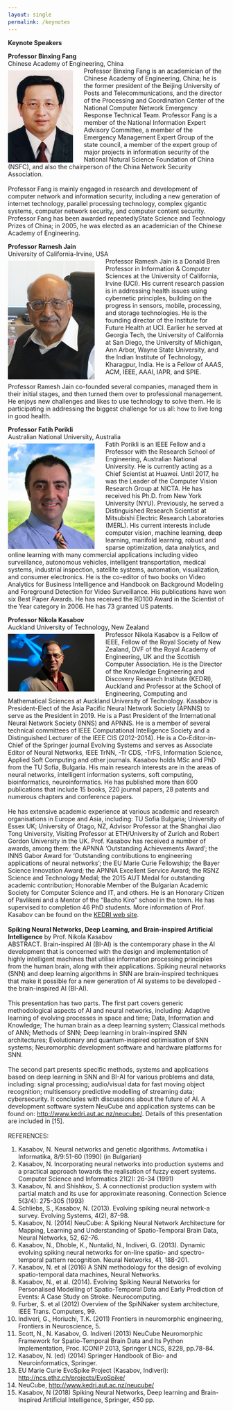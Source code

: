 ```yaml
---
layout: single
permalink: /keynotes
---
```

**Keynote Speakers**

**Professor Binxing Fang**<br/>
Chinese Academy of Engineering, China<br/>
<img src="/assets/images/binxing_fang.jpg" style="float:left;padding-right:25px;padding-top:7px;max-width:200px" alt="Professor Binxing Fang"/> Professor Binxing Fang is an academician of the Chinese Academy of Engineering, China; he is the former president of the Beijing University of Posts and Telecommunications, and the director of the Processing and Coordination Center of the National Computer Network Emergency Response Technical Team. Professor Fang is a member of the National Information Expert Advisory Committee, a member of the Emergency Management Expert Group of the state council, a member of the expert group of major projects in information security of the National Natural Science Foundation of China (NSFC), and also the chairperson of the China Network Security Association.<br/><br/>
Professor Fang is mainly engaged in research and development of computer network and information security, including a new generation of internet technology, parallel processing technology, complex gigantic systems, computer network security, and computer content security. Professor Fang has been awarded repeatedlyState Science and Technology Prizes of China; in 2005, he was elected as an academician of the Chinese Academy of Engineering.

**Professor Ramesh Jain**<br/>
University of California-Irvine, USA<br/>
<img src="/assets/images/ramesh_jain.jpg" style="float:left;padding-right:25px;padding-top:7px;max-width:200px" alt="Professor Ramesh Jain"/> Professor Ramesh Jain is a Donald Bren Professor in Information & Computer Sciences at the University of California, Irvine (UCI). His current research passion is in addressing health issues using cybernetic principles, building on the progress in sensors, mobile, processing, and storage technologies.  He is the founding director of the Institute for Future Health at UCI. Earlier he served at Georgia Tech, the University of California at San Diego, the University of Michigan, Ann Arbor, Wayne State University, and the Indian Institute of Technology, Kharagpur, India.  He is a Fellow of AAAS, ACM, IEEE, AAAI, IAPR, and SPIE.<br/><br/>
Professor Ramesh Jain co-founded several companies, managed them in their initial stages, and then turned them over to professional management.  He enjoys new challenges and likes to use technology to solve them.  He is participating in addressing the biggest challenge for us all: how to live long in good health.

**Professor Fatih Porikli**<br/>
Australian National University, Australia<br/>
<img src="/assets/images/fatih-porikli.png" style="float:left;padding-right:25px;padding-top:7px;max-width:200px" alt="Professor Fatih Porikli"/> Fatih Porikli is an IEEE Fellow and a Professor with the Research School of Engineering, Australian National University. He is currently acting as a Chief Scientist at Huawei. Until 2017, he was the Leader of the Computer Vision Research Group at NICTA. He has received his Ph.D. from New York University (NYU). Previously, he served a Distinguished Research Scientist at Mitsubishi Electric Research Laboratories (MERL). His current interests include computer vision, machine learning, deep learning, manifold learning, robust and sparse optimization, data analytics, and online learning with many commercial applications including video surveillance, autonomous vehicles, intelligent transportation, medical systems, industrial inspection, satellite systems, automation, visualization, and consumer electronics. He is the co-editor of two books on Video Analytics for Business Intelligence and Handbook on Background Modeling and Foreground Detection for Video Surveillance. His publications have won six Best Paper Awards. He has received the RD100 Award in the Scientist of the Year category in 2006. He has 73 granted US patents.

**Professor Nikola Kasabov**<br/>
Auckland University of Technology, New Zealand<br/>
<img src="/assets/images/nikola_kasabov.jpg" style="float:left;padding-right:25px;padding-top:7px;max-width:200px" alt="Professor Nikola Kasabov"/>
Professor Nikola Kasabov is a Fellow of IEEE, Fellow of the Royal Society of New Zealand, DVF of the Royal Academy of Engineering, UK and the Scottish Computer Association. He is the Director of the Knowledge Engineering and Discovery Research Institute (KEDRI), Auckland and Professor at the School of Engineering, Computing and Mathematical Sciences at Auckland University of Technology. Kasabov is President-Elect of the Asia Pacific Neural Network Society (APNNS) to serve as the President in 2019. He is a Past President of the International Neural Network Society (INNS) and APNNS. He is a member of several technical committees of IEEE Computational Intelligence Society and a Distinguished Lecturer of the IEEE CIS (2012-2014). He is a Co-Editor-in-Chief of the Springer journal Evolving Systems and serves as Associate Editor of Neural Networks, IEEE TrNN, -Tr CDS, -TrFS, Information Science, Applied Soft Computing and other journals. Kasabov holds MSc and PhD from the TU Sofia, Bulgaria. His main research interests are in the areas of neural networks, intelligent information systems, soft computing, bioinformatics, neuroinformatics. He has published more than 600 publications that include 15 books, 220 journal papers, 28 patents and numerous chapters and conference papers.<br/><br/>
He has extensive academic experience at various academic and research organisations in Europe and Asia, including: TU Sofia Bulgaria; University of Essex UK; University of Otago, NZ, Advisor Professor at the  Shanghai Jiao Tong University, Visiting Professor at ETH/University of Zurich and Robert Gordon University in the UK. Prof. Kasabov has received a number of awards, among them: the APNNA ‘Outstanding Achievements Award’; the INNS Gabor Award for ‘Outstanding contributions to engineering applications of neural networks’; the EU Marie Curie Fellowship; the Bayer Science Innovation Award; the APNNA Excellent Service Award; the RSNZ Science and Technology Medal; the 2015 AUT Medal for outstanding academic contribution; Honorable Member of the Bulgarian  Academic Society for Computer Science and IT, and others. He is an Honorary Citizen of Pavlikeni and a Mentor of the “Bacho Kiro” school in the town. He has supervised to completion 46 PhD students. More information of Prof. Kasabov can be found on the <a href="http://www.kedri.aut.ac.nz">KEDRI web site</a>.<br/><br/>
<b>Spiking Neural Networks, Deep Learning, and Brain-inspired Artificial Intelligence</b> by Prof. Nikola Kasabov<br/>
ABSTRACT. Brain-inspired AI (BI-AI) is the contemporary phase in the AI development that is concerned with the design and implementation of highly intelligent machines that utilise information processing principles from the human brain, along with their applications. Spiking neural networks (SNN) and deep learning algorithms in SNN are brain-inspired techniques that make it possible for a new generation of AI systems to be developed  - the brain-inspired AI (BI-AI).<br/><br/>
This presentation has two parts. The first part covers generic methodological aspects of AI and neural networks, including: Adaptive learning of evolving processes in space and time; Data, Information and Knowledge; The human brain as a deep learning system; Classical methods of ANN; Methods of SNN; Deep learning in brain-inspired SNN architectures; Evolutionary and quantum-inspired optimisation of SNN systems; Neuromorphic development software and hardware platforms for SNN.<br/><br/>
The second part presents specific methods, systems and applications based on deep learning in SNN and BI-AI for various problems and data, including: signal processing; audio/visual data for fast moving object recognition; multisensory predictive modelling of streaming data; cybersecurity. It concludes with discussions about the future of AI. A development software system NeuCube and application systems can be found on: <a href="http://www.kedri.aut.ac.nz/neucube/">http://www.kedri.aut.ac.nz/neucube/</a>. Details of this presentation are included in [15].<br/><br/>
REFERENCES:<br/>
1.  Kasabov, N. Neural networks and genetic algorithms. Avtomatika i Informatika, 8/9:51-60 (1990) (in Bulgarian)<br/>
2.  Kasabov, N. Incorporating neural networks into production systems and a practical approach towards the realisation of fuzzy expert systems. Computer Science and Informatics 21(2): 26-34 (1991)<br/>
3.  Kasabov, N. and Shishkov, S. A connectionist production system with partial match and its use for approximate reasoning. Connection Science 5(3/4): 275-305 (1993)<br/>
4.  Schliebs, S., Kasabov, N. (2013). Evolving spiking neural network-a survey. Evolving Systems, 4(2), 87-98.<br/>
5.  Kasabov, N. (2014) NeuCube: A Spiking Neural Network Architecture for Mapping, Learning and Understanding of Spatio-Temporal Brain Data, Neural Networks, 52, 62-76.<br/>
6.  Kasabov, N., Dhoble, K., Nuntalid, N., Indiveri, G. (2013). Dynamic evolving spiking neural networks for on-line spatio- and spectro-temporal pattern recognition. Neural Networks, 41, 188-201.<br/>
7.  Kasabov, N. et al (2016) A SNN methodology for the design of evolving spatio-temporal data machines, Neural Networks.<br/>
8.  Kasabov, N., et al. (2014). Evolving Spiking Neural Networks for Personalised Modelling of Spatio-Temporal Data and Early Prediction of Events: A Case Study on Stroke. Neurocomputing.<br/>
9.  Furber, S. et al  (2012) Overview of the SpiNNaker system architecture, IEEE Trans. Computers, 99.<br/>
10. Indiveri, G., Horiuchi, T.K. (2011) Frontiers in neuromorphic engineering, Frontiers in Neuroscience, 5.<br/>
11. Scott, N., N.  Kasabov, G. Indiveri (2013) NeuCube Neuromorphic Framework for Spatio-Temporal Brain Data and Its Python Implementation, Proc. ICONIP 2013, Springer LNCS, 8228, pp.78-84. <br/>
12. Kasabov, N. (ed) (2014) Springer Handbook of Bio- and Neuroinformatics, Springer.<br/>
13. EU Marie Curie EvoSpike Project (Kasabov, Indiveri): <a href="http://ncs.ethz.ch/projects/EvoSpike/">http://ncs.ethz.ch/projects/EvoSpike/</a><br/>
14. NeuCube, <a href="http://www.kedri.aut.ac.nz/neucube/">http://www.kedri.aut.ac.nz/neucube/</a><br/>
15. Kasabov, N (2018) Spiking Neural Networks, Deep learning and  Brain-Inspired Artificial Intelligence, Springer, 450 pp.